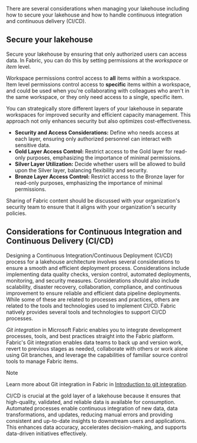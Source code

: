 There are several considerations when managing your lakehouse including how to secure your lakehouse and how to handle continuous integration and continuous delivery (CI/CD).

## Secure your lakehouse

Secure your lakehouse by ensuring that only authorized users can access data. In Fabric, you can do this by setting permissions at the *workspace* or *item* level.

Workspace permissions control access to **all** items within a workspace. Item level permissions control access to **specific** items within a workspace, and could be used when you're collaborating with colleagues who aren't in the same workspace, or they only need access to a single, specific item.

You can strategically store different layers of your lakehouse in separate workspaces for improved security and efficient capacity management. This approach not only enhances security but also optimizes cost-effectiveness.

- **Security and Access Considerations:** Define who needs access at each layer, ensuring only authorized personnel can interact with sensitive data.
- **Gold Layer Access Control:** Restrict access to the Gold layer for read-only purposes, emphasizing the importance of minimal permissions.
- **Silver Layer Utilization:** Decide whether users will be allowed to build upon the Silver layer, balancing flexibility and security.
- **Bronze Layer Access Control:** Restrict access to the Bronze layer for read-only purposes, emphasizing the importance of minimal permissions.

Sharing of Fabric content should be discussed with your organization's security team to ensure that it aligns with your organization's security policies.

## Considerations for Continuous Integration and Continuous Delivery (CI/CD)

Designing a Continuous Integration/Continuous Deployment (CI/CD) process for a lakehouse architecture involves several considerations to ensure a smooth and efficient deployment process.  Considerations include implementing data quality checks, version control, automated deployments, monitoring, and security measures. Considerations should also include scalability, disaster recovery, collaboration, compliance, and continuous improvement to ensure reliable and efficient data pipeline deployments. While some of these are related to processes and practices, others are related to the tools and technologies used to implement CI/CD. Fabric natively provides several tools and technologies to support CI/CD processes.

*Git integration* in Microsoft Fabric enables you to integrate development processes, tools, and best practices straight into the Fabric platform. Fabric's Git integration enables data teams to back up and version work, revert to previous stages as needed, collaborate with others or work alone using Git branches, and leverage the capabilities of familiar source control tools to manage Fabric items.

> [!NOTE]
> Learn more about Git integration in Fabric in [Introduction to git integration](/fabric/cicd/git-integration/intro-to-git-integration).

CI/CD is crucial at the gold layer of a lakehouse because it ensures that high-quality, validated, and reliable data is available for consumption. Automated processes enable continuous integration of new data, data transformations, and updates, reducing manual errors and providing consistent and up-to-date insights to downstream users and applications. This enhances data accuracy, accelerates decision-making, and supports data-driven initiatives effectively.